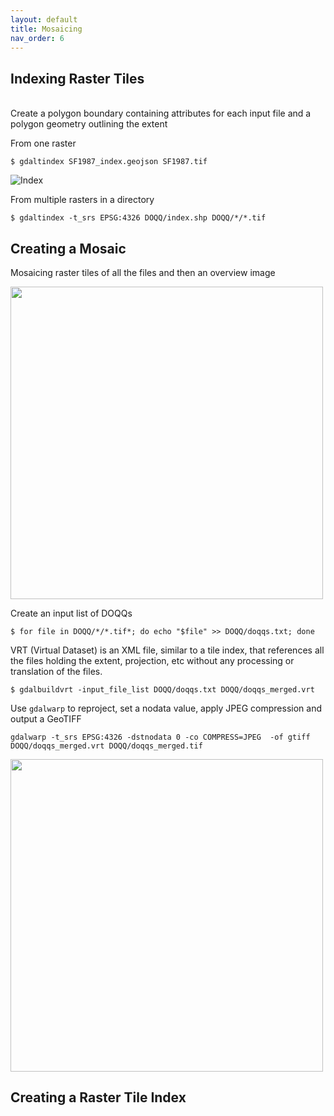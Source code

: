 ```yaml
---
layout: default
title: Mosaicing
nav_order: 6
---
```


## Indexing Raster Tiles
<br/>
Create a polygon boundary containing attributes for each input file and a polygon geometry outlining the extent

From one raster

```
$ gdaltindex SF1987_index.geojson SF1987.tif
```

![Index](https://raw.githubusercontent.com/kimdurante/intro-to-gdal/master/images/single_index.png)

From multiple rasters in a directory

```
$ gdaltindex -t_srs EPSG:4326 DOQQ/index.shp DOQQ/*/*.tif 
```

## Creating a Mosaic

Mosaicing raster tiles of all the files and then an overview image

<img src="https://raw.githubusercontent.com/kimdurante/intro-to-gdal/master/images/mosaic.png" width="500">

Create an input list of DOQQs
```
$ for file in DOQQ/*/*.tif*; do echo "$file" >> DOQQ/doqqs.txt; done
```
VRT (Virtual Dataset) is an XML file, similar to a tile index, that references all the files holding the extent, projection, etc without any processing or translation of the files.
```
$ gdalbuildvrt -input_file_list DOQQ/doqqs.txt DOQQ/doqqs_merged.vrt 
```

Use `gdalwarp` to reproject, set a nodata value, apply JPEG compression and output a GeoTIFF
```
gdalwarp -t_srs EPSG:4326 -dstnodata 0 -co COMPRESS=JPEG  -of gtiff DOQQ/doqqs_merged.vrt DOQQ/doqqs_merged.tif
```

<img src="https://raw.githubusercontent.com/kimdurante/intro-to-gdal/master/images/mosaiced.png" width="500">

## Creating a Raster Tile Index


